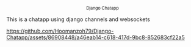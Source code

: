 <p align="center" style="font-size:0.8em;">
Django Chatapp
</p>


 This is a chatapp using django channels and websockets




https://github.com/Hoomanzoh79/Django-Chatapp/assets/86908448/a46eab14-c618-417d-9bc8-852683cf22a5

